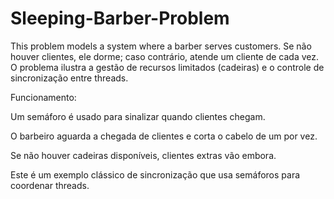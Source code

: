 # Sleeping-Barber-Problem
This problem models a system where a barber serves customers. Se não houver 
clientes, ele dorme; caso contrário, atende um cliente de cada vez. O problema 
ilustra a gestão de recursos limitados (cadeiras) e o controle de sincronização 
entre threads.

Funcionamento:

Um semáforo é usado para sinalizar quando clientes chegam.

O barbeiro aguarda a chegada de clientes e corta o cabelo de um por vez.

Se não houver cadeiras disponíveis, clientes extras vão embora.

Este é um exemplo clássico de sincronização que usa semáforos para coordenar threads.
